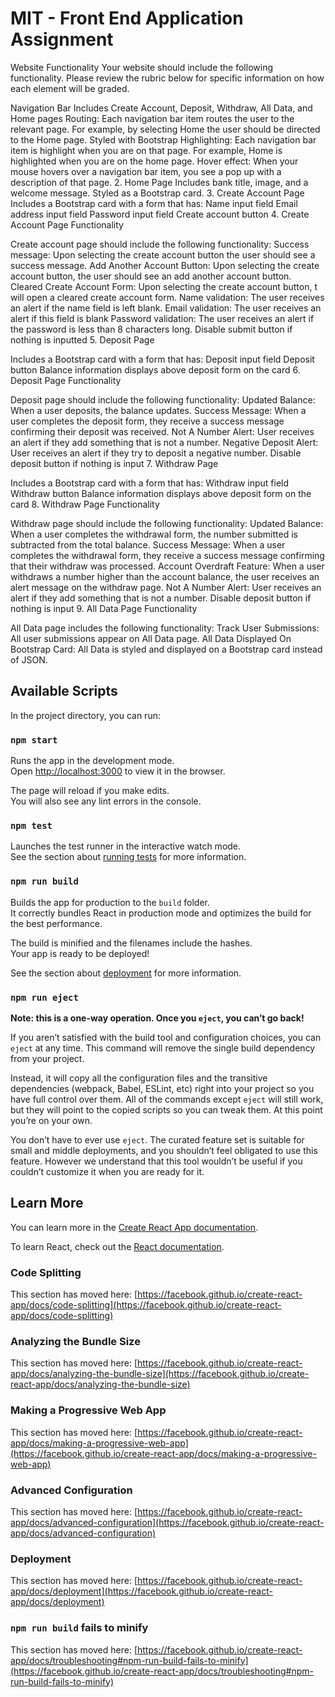 # MIT - Front End Application Assignment

Website Functionality
Your website should include the following functionality. Please review the rubric below for specific information on how each element will be graded.

Navigation Bar
Includes Create Account, Deposit, Withdraw, All Data, and Home pages
Routing: Each navigation bar item routes the user to the relevant page. For example, by selecting Home the user should be directed to the Home page.
Styled with Bootstrap
Highlighting: Each navigation bar item is highlight when you are on that page. For example, Home is highlighted when you are on the home page.
Hover effect: When your mouse hovers over a navigation bar item, you see a pop up with a description of that page.
2. Home Page
Includes bank title, image, and a welcome message.
Styled as a Bootstrap card.
3. Create Account Page
Includes a Bootstrap card with a form that has:
Name input field
Email address input field
Password input field
Create account button
4. Create Account Page Functionality

Create account page should include the following functionality:
Success message: Upon selecting the create account button the user should see a success message.
Add Another Account Button: Upon selecting the create account button, the user should see an add another account button.
Cleared Create Account Form: Upon selecting the create account button, t will open a cleared create account form.
Name validation: The user receives an alert if the name field is left blank.
Email validation: The user receives an alert if this field is blank
Password validation: The user receives an alert if the password is less than 8 characters long.
Disable submit button if nothing is inputted
5. Deposit Page

Includes a Bootstrap card with a form that has:
Deposit input field
Deposit button
Balance information displays above deposit form on the card
6. Deposit Page Functionality

Deposit page should include the following functionality:
Updated Balance: When a user deposits, the balance updates.
Success Message: When a user completes the deposit form, they receive a success message confirming their deposit was received.
Not A Number Alert: User receives an alert if they add something that is not a number.
Negative Deposit Alert: User receives an alert if they try to deposit a negative number.
Disable deposit button if nothing is input
7. Withdraw Page

Includes a Bootstrap card with a form that has:
Withdraw input field
Withdraw button
Balance information displays above deposit form on the card
8. Withdraw Page Functionality

Withdraw page should include the following functionality:
Updated Balance: When a user completes the withdrawal form, the number submitted is subtracted from the total balance.
Success Message: When a user completes the withdrawal form, they receive a success message confirming that their withdraw was processed.
Account Overdraft Feature: When a user withdraws a number higher than the account balance, the user receives an alert message on the withdraw page.
Not A Number Alert: User receives an alert if they add something that is not a number.
Disable deposit button if nothing is input
9. All Data Page Functionality

All Data page includes the following functionality:
Track User Submissions: All user submissions appear on All Data page.
All Data Displayed On Bootstrap Card: All Data is styled and displayed on a Bootstrap card instead of JSON.

## Available Scripts

In the project directory, you can run:

### `npm start`

Runs the app in the development mode.\
Open [http://localhost:3000](http://localhost:3000) to view it in the browser.

The page will reload if you make edits.\
You will also see any lint errors in the console.

### `npm test`

Launches the test runner in the interactive watch mode.\
See the section about [running tests](https://facebook.github.io/create-react-app/docs/running-tests) for more information.

### `npm run build`

Builds the app for production to the `build` folder.\
It correctly bundles React in production mode and optimizes the build for the best performance.

The build is minified and the filenames include the hashes.\
Your app is ready to be deployed!

See the section about [deployment](https://facebook.github.io/create-react-app/docs/deployment) for more information.

### `npm run eject`

**Note: this is a one-way operation. Once you `eject`, you can’t go back!**

If you aren’t satisfied with the build tool and configuration choices, you can `eject` at any time. This command will remove the single build dependency from your project.

Instead, it will copy all the configuration files and the transitive dependencies (webpack, Babel, ESLint, etc) right into your project so you have full control over them. All of the commands except `eject` will still work, but they will point to the copied scripts so you can tweak them. At this point you’re on your own.

You don’t have to ever use `eject`. The curated feature set is suitable for small and middle deployments, and you shouldn’t feel obligated to use this feature. However we understand that this tool wouldn’t be useful if you couldn’t customize it when you are ready for it.

## Learn More

You can learn more in the [Create React App documentation](https://facebook.github.io/create-react-app/docs/getting-started).

To learn React, check out the [React documentation](https://reactjs.org/).

### Code Splitting

This section has moved here: [https://facebook.github.io/create-react-app/docs/code-splitting](https://facebook.github.io/create-react-app/docs/code-splitting)

### Analyzing the Bundle Size

This section has moved here: [https://facebook.github.io/create-react-app/docs/analyzing-the-bundle-size](https://facebook.github.io/create-react-app/docs/analyzing-the-bundle-size)

### Making a Progressive Web App

This section has moved here: [https://facebook.github.io/create-react-app/docs/making-a-progressive-web-app](https://facebook.github.io/create-react-app/docs/making-a-progressive-web-app)

### Advanced Configuration

This section has moved here: [https://facebook.github.io/create-react-app/docs/advanced-configuration](https://facebook.github.io/create-react-app/docs/advanced-configuration)

### Deployment

This section has moved here: [https://facebook.github.io/create-react-app/docs/deployment](https://facebook.github.io/create-react-app/docs/deployment)

### `npm run build` fails to minify

This section has moved here: [https://facebook.github.io/create-react-app/docs/troubleshooting#npm-run-build-fails-to-minify](https://facebook.github.io/create-react-app/docs/troubleshooting#npm-run-build-fails-to-minify)
